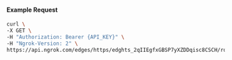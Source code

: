<!-- Code generated for API Clients. DO NOT EDIT. -->

#### Example Request

```bash
curl \
-X GET \
-H "Authorization: Bearer {API_KEY}" \
-H "Ngrok-Version: 2" \
https://api.ngrok.com/edges/https/edghts_2qIIEgfxGBSP7yXZDDqisc8CSCH/routes/edghtsrt_2qIIEhiXgddYDLPJWhiufH9fPdn/user_agent_filter
```
